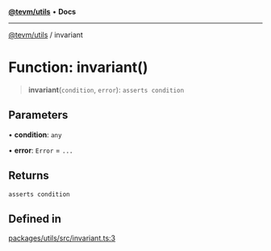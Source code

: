 [**@tevm/utils**](../README.md) • **Docs**

***

[@tevm/utils](../globals.md) / invariant

# Function: invariant()

> **invariant**(`condition`, `error`): `asserts condition`

## Parameters

• **condition**: `any`

• **error**: `Error` = `...`

## Returns

`asserts condition`

## Defined in

[packages/utils/src/invariant.ts:3](https://github.com/qbzzt/tevm-monorepo/blob/main/packages/utils/src/invariant.ts#L3)
